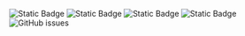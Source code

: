 ![Static Badge](https://img.shields.io/badge/blacklists-60-000000) ![Static Badge](https://img.shields.io/badge/blacklisted-2834093-cc0000) ![Static Badge](https://img.shields.io/badge/whitelisted-2244-00CC00) ![Static Badge](https://img.shields.io/badge/streaming_blacklist-28107-000000) ![GitHub issues](https://img.shields.io/github/issues/fabriziosalmi/blacklists)
